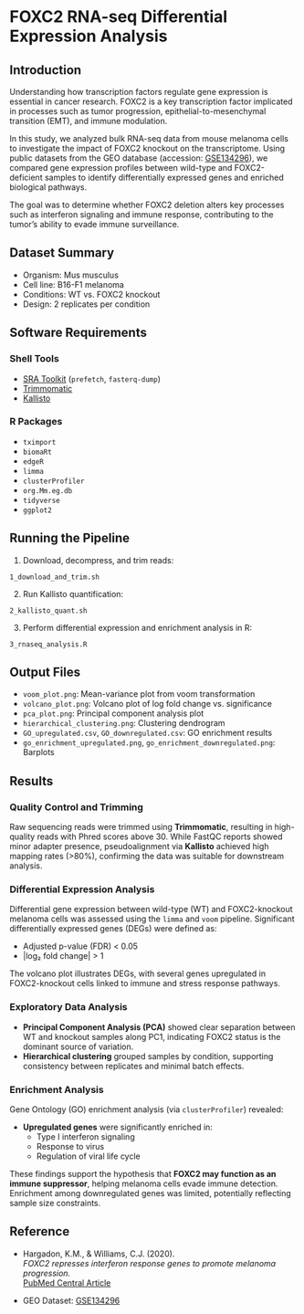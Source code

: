 # FOXC2 RNA-seq Differential Expression Analysis

## Introduction

Understanding how transcription factors regulate gene expression is essential in cancer research. FOXC2 is a key transcription factor implicated in processes such as tumor progression, epithelial-to-mesenchymal transition (EMT), and immune modulation. 

In this study, we analyzed bulk RNA-seq data from mouse melanoma cells to investigate the impact of FOXC2 knockout on the transcriptome. Using public datasets from the GEO database (accession: [GSE134296](https://www.ncbi.nlm.nih.gov/geo/query/acc.cgi?acc=GSE134296)), we compared gene expression profiles between wild-type and FOXC2-deficient samples to identify differentially expressed genes and enriched biological pathways. 

The goal was to determine whether FOXC2 deletion alters key processes such as interferon signaling and immune response, contributing to the tumor’s ability to evade immune surveillance.



## Dataset Summary

- Organism: Mus musculus
- Cell line: B16-F1 melanoma
- Conditions: WT vs. FOXC2 knockout
- Design: 2 replicates per condition

## Software Requirements

### Shell Tools

- [SRA Toolkit](https://github.com/ncbi/sra-tools) (`prefetch`, `fasterq-dump`)
- [Trimmomatic](http://www.usadellab.org/cms/?page=trimmomatic)
- [Kallisto](https://pachterlab.github.io/kallisto/)

### R Packages

- `tximport`
- `biomaRt`
- `edgeR`
- `limma`
- `clusterProfiler`
- `org.Mm.eg.db`
- `tidyverse`
- `ggplot2`

## Running the Pipeline

1. Download, decompress, and trim reads:

`1_download_and_trim.sh`

2. Run Kallisto quantification:

`2_kallisto_quant.sh`

3. Perform differential expression and enrichment analysis in R:

`3_rnaseq_analysis.R`

## Output Files

+  `voom_plot.png`: Mean-variance plot from voom transformation
+  `volcano_plot.png`: Volcano plot of log fold change vs. significance
+  `pca_plot.png`: Principal component analysis plot
+  `hierarchical_clustering.png`: Clustering dendrogram
+  `GO_upregulated.csv`, `GO_downregulated.csv`: GO enrichment results
+  `go_enrichment_upregulated.png`, `go_enrichment_downregulated.png`: Barplots

## Results

### Quality Control and Trimming

Raw sequencing reads were trimmed using **Trimmomatic**, resulting in high-quality reads with Phred scores above 30. While FastQC reports showed minor adapter presence, pseudoalignment via **Kallisto** achieved high mapping rates (>80%), confirming the data was suitable for downstream analysis.

### Differential Expression Analysis

Differential gene expression between wild-type (WT) and FOXC2-knockout melanoma cells was assessed using the `limma` and `voom` pipeline. Significant differentially expressed genes (DEGs) were defined as:

- Adjusted p-value (FDR) < 0.05  
- |log₂ fold change| > 1  

The volcano plot illustrates DEGs, with several genes upregulated in FOXC2-knockout cells linked to immune and stress response pathways.

### Exploratory Data Analysis

- **Principal Component Analysis (PCA)** showed clear separation between WT and knockout samples along PC1, indicating FOXC2 status is the dominant source of variation.
- **Hierarchical clustering** grouped samples by condition, supporting consistency between replicates and minimal batch effects.

### Enrichment Analysis

Gene Ontology (GO) enrichment analysis (via `clusterProfiler`) revealed:

- **Upregulated genes** were significantly enriched in:
  - Type I interferon signaling
  - Response to virus
  - Regulation of viral life cycle

These findings support the hypothesis that **FOXC2 may function as an immune suppressor**, helping melanoma cells evade immune detection. Enrichment among downregulated genes was limited, potentially reflecting sample size constraints.


## Reference

- Hargadon, K.M., & Williams, C.J. (2020).  
  *FOXC2 represses interferon response genes to promote melanoma progression.*  
  [PubMed Central Article](https://pmc.ncbi.nlm.nih.gov/articles/PMC7056877/)  

- GEO Dataset: [GSE134296](https://www.ncbi.nlm.nih.gov/geo/query/acc.cgi?acc=GSE134296)

